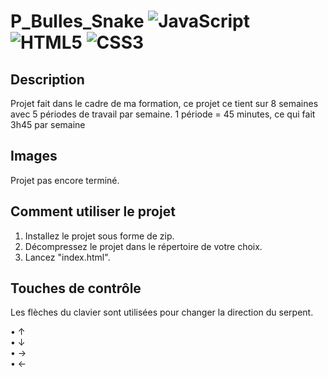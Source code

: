 # P_Bulles_Snake ![JavaScript](https://img.shields.io/badge/javascript-%23323330.svg?style=for-the-badge&logo=javascript&logoColor=%23F7DF1E) ![HTML5](https://img.shields.io/badge/html5-%23E34F26.svg?style=for-the-badge&logo=html5&logoColor=white) ![CSS3](https://img.shields.io/badge/css3-%231572B6.svg?style=for-the-badge&logo=css3&logoColor=white)

## Description 
Projet fait dans le cadre de ma formation, ce projet ce tient sur 8 semaines avec 5 périodes de travail par semaine.
1 période = 45 minutes, ce qui fait 3h45 par semaine

## Images
Projet pas encore terminé.

## Comment utiliser le projet
1) Installez le projet sous forme de zip.
2) Décompressez le projet dans le répertoire de votre choix.
3) Lancez "index.html".

## Touches de contrôle
Les flèches du clavier sont utilisées pour changer la direction du serpent.

  • ↑  
  • ↓  
  • →  
  • ← 
